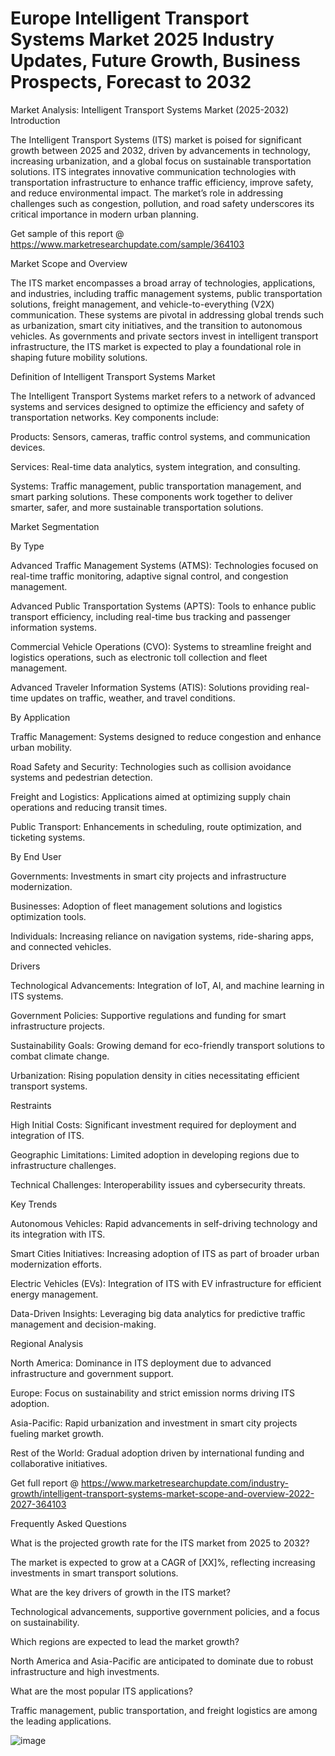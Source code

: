 # Europe Intelligent Transport Systems Market 2025 Industry Updates, Future Growth, Business Prospects, Forecast to 2032
Market Analysis: Intelligent Transport Systems Market (2025-2032)
Introduction

The Intelligent Transport Systems (ITS) market is poised for significant growth between 2025 and 2032, driven by advancements in technology, increasing urbanization, and a global focus on sustainable transportation solutions. ITS integrates innovative communication technologies with transportation infrastructure to enhance traffic efficiency, improve safety, and reduce environmental impact. The market’s role in addressing challenges such as congestion, pollution, and road safety underscores its critical importance in modern urban planning.

Get sample of this report @ https://www.marketresearchupdate.com/sample/364103 

Market Scope and Overview

The ITS market encompasses a broad array of technologies, applications, and industries, including traffic management systems, public transportation solutions, freight management, and vehicle-to-everything (V2X) communication. These systems are pivotal in addressing global trends such as urbanization, smart city initiatives, and the transition to autonomous vehicles. As governments and private sectors invest in intelligent transport infrastructure, the ITS market is expected to play a foundational role in shaping future mobility solutions.

Definition of Intelligent Transport Systems Market

The Intelligent Transport Systems market refers to a network of advanced systems and services designed to optimize the efficiency and safety of transportation networks. Key components include:

Products: Sensors, cameras, traffic control systems, and communication devices.

Services: Real-time data analytics, system integration, and consulting.

Systems: Traffic management, public transportation management, and smart parking solutions. These components work together to deliver smarter, safer, and more sustainable transportation solutions.

Market Segmentation

By Type

Advanced Traffic Management Systems (ATMS): Technologies focused on real-time traffic monitoring, adaptive signal control, and congestion management.

Advanced Public Transportation Systems (APTS): Tools to enhance public transport efficiency, including real-time bus tracking and passenger information systems.

Commercial Vehicle Operations (CVO): Systems to streamline freight and logistics operations, such as electronic toll collection and fleet management.

Advanced Traveler Information Systems (ATIS): Solutions providing real-time updates on traffic, weather, and travel conditions.

By Application

Traffic Management: Systems designed to reduce congestion and enhance urban mobility.

Road Safety and Security: Technologies such as collision avoidance systems and pedestrian detection.

Freight and Logistics: Applications aimed at optimizing supply chain operations and reducing transit times.

Public Transport: Enhancements in scheduling, route optimization, and ticketing systems.

By End User

Governments: Investments in smart city projects and infrastructure modernization.

Businesses: Adoption of fleet management solutions and logistics optimization tools.

Individuals: Increasing reliance on navigation systems, ride-sharing apps, and connected vehicles.

Drivers

Technological Advancements: Integration of IoT, AI, and machine learning in ITS systems.

Government Policies: Supportive regulations and funding for smart infrastructure projects.

Sustainability Goals: Growing demand for eco-friendly transport solutions to combat climate change.

Urbanization: Rising population density in cities necessitating efficient transport systems.

Restraints

High Initial Costs: Significant investment required for deployment and integration of ITS.

Geographic Limitations: Limited adoption in developing regions due to infrastructure challenges.

Technical Challenges: Interoperability issues and cybersecurity threats.

Key Trends

Autonomous Vehicles: Rapid advancements in self-driving technology and its integration with ITS.

Smart Cities Initiatives: Increasing adoption of ITS as part of broader urban modernization efforts.

Electric Vehicles (EVs): Integration of ITS with EV infrastructure for efficient energy management.

Data-Driven Insights: Leveraging big data analytics for predictive traffic management and decision-making.

Regional Analysis

North America: Dominance in ITS deployment due to advanced infrastructure and government support.

Europe: Focus on sustainability and strict emission norms driving ITS adoption.

Asia-Pacific: Rapid urbanization and investment in smart city projects fueling market growth.

Rest of the World: Gradual adoption driven by international funding and collaborative initiatives.

Get full report @ https://www.marketresearchupdate.com/industry-growth/intelligent-transport-systems-market-scope-and-overview-2022-2027-364103 

Frequently Asked Questions

What is the projected growth rate for the ITS market from 2025 to 2032?

The market is expected to grow at a CAGR of [XX]%, reflecting increasing investments in smart transport solutions.

What are the key drivers of growth in the ITS market?

Technological advancements, supportive government policies, and a focus on sustainability.

Which regions are expected to lead the market growth?

North America and Asia-Pacific are anticipated to dominate due to robust infrastructure and high investments.

What are the most popular ITS applications?

Traffic management, public transportation, and freight logistics are among the leading applications.

![image](https://github.com/user-attachments/assets/9b4e0b57-705b-404c-b99e-9b2e4bfe9e81)
